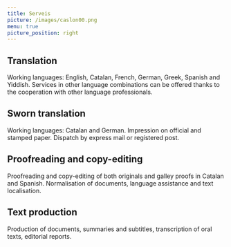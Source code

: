 ```yaml
---
title: Serveis
picture: /images/caslon00.png
menu: true
picture_position: right
---
```


## Translation
Working languages: English, Catalan, French, German, Greek, Spanish and Yiddish. Services in other language combinations can be offered thanks to the cooperation with other language professionals.

## Sworn translation
Working languages: Catalan and German. Impression on official and stamped paper. Dispatch by express mail or registered post.

## Proofreading and copy-editing
Proofreading and copy-editing of both originals and galley proofs in Catalan and Spanish. Normalisation of documents, language assistance and text localisation.

## Text production
Production of documents, summaries and subtitles, transcription of oral texts, editorial reports.